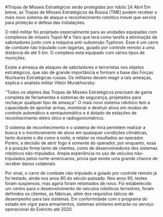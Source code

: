 #Tropas de Mísseis Estratégicos serão protegidas por robôs
24 Abril
Em breve, as Tropas de Mísseis Estratégicos da Rússia (TME) podem receber o mais novo sistema de ataque e reconhecimento robótico móvel que servirá para proteção e defesa das instalações.

O robô militar foi projetado especialmente para as unidades equipadas com complexos de mísseis Topol-M e Yars que terá como tarefa a eliminação de sabotadores junto com a máquina anti-subversão Typhoon. Esse é um carro de combate não tripulado com lagartas, guiado por controle remoto a uma distância de até 5 km. O complexo está equipado com vários tipos de munições.

Existe a ameaça de ataques de sabotadores e terroristas nos objetos estratégicos, que são de grande importância e formam a base das Forças Nucleares Estratégicas russas. Os militares devem reagir a tais ameaças, explica o analista militar Viktor Murakhovsky:

"Todos os objetos das Tropas de Mísseis Estratégicos precisam de gama completa de ferramentas e sistemas de segurança, projetados para rechaçar qualquer tipo de ameaça".
O mais novo sistema robótico tem a capacidade de apontar armas, monitorar e destruir alvos em modos de controle automático e semiautomático e é dotado de estações de reconhecimento eletro ótico e radiogoniométrico.

O sistema de reconhecimento e o sistema de mira permitem realizar a busca e o monitoramento de alvos em quaisquer condições climáticas, tanto durante o dia como à noite, e relatar os resultados ao operador. Porém, a decisão de abrir fogo é somente do operador, por enquanto, essa é a posição firme tanto de clientes, como de desenvolvedores dos sistemas robóticos não-tripulados. Ampla experiência no uso de veículos não-tripulados pelos norte-americanos, prova que existe uma grande chance de receber danos colaterais.

Por sinal, o carro de combate não-tripulado e guiado por controle remoto já foi testado, ainda nos anos 80 do século passado. Nos anos 90, testes foram suspensos, mas agora foram retomados de novo. Foi estabelecido um centro para o desenvolvimento de veículos robóticos terrestres, foram definidos os clientes, as fábricas, além dos requisitos táticos de desempenho para tais sistemas. Em conformidade com o programa do estado em vigor para armamentos, sistemas similares entrarão no serviço operacional do Exército até 2020.
